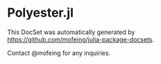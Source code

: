 # Polyester.jl

This DocSet was automatically generated by https://github.com/mofeing/julia-package-docsets.

Contact @mofeing for any inquiries.
